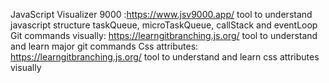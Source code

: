 JavaScript Visualizer 9000 :https://www.jsv9000.app/
  tool to understand javascript structure taskQueue, microTaskQueue, callStack and eventLoop
Git commands visually: https://learngitbranching.js.org/
  tool to understand and learn major git commands
Css attributes: https://learngitbranching.js.org/
  tool to understand and learn css attributes visually
